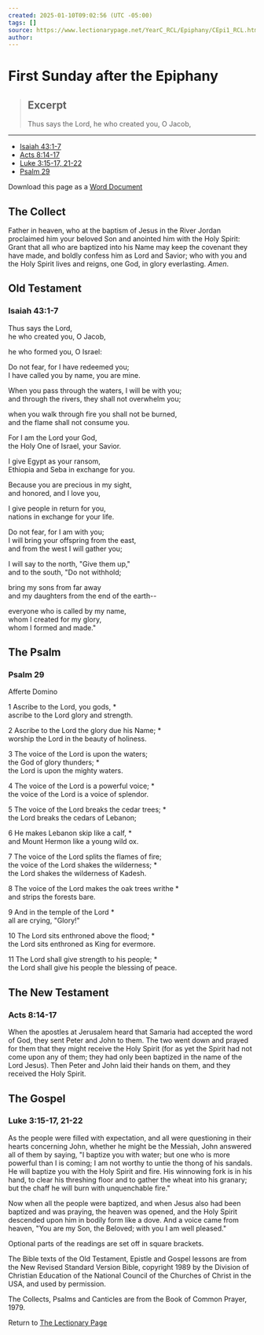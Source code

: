 ```yaml
---
created: 2025-01-10T09:02:56 (UTC -05:00)
tags: []
source: https://www.lectionarypage.net/YearC_RCL/Epiphany/CEpi1_RCL.html
author: 
---
```


# First Sunday after the Epiphany

> ## Excerpt
> Thus says the Lord,
    he who created you, O Jacob,

---
-   [Isaiah 43:1-7](https://www.lectionarypage.net/YearC_RCL/Epiphany/CEpi1_RCL.html#Ot1)
-   [Acts 8:14-17](https://www.lectionarypage.net/YearC_RCL/Epiphany/CEpi1_RCL.html#Nt1)
-   [Luke 3:15-17, 21-22](https://www.lectionarypage.net/YearC_RCL/Epiphany/CEpi1_RCL.html#Gsp1)
-   [Psalm 29](https://www.lectionarypage.net/YearC_RCL/Epiphany/CEpi1_RCL.html#Ps1)

Download this page as a [Word Document](https://www.lectionarypage.net/YearC_RCL/Epiphany/CEpi1_RCL.htmlCEpi1_RCL.docx)

## The Collect

Father in heaven, who at the baptism of Jesus in the River Jordan proclaimed him your beloved Son and anointed him with the Holy Spirit: Grant that all who are baptized into his Name may keep the covenant they have made, and boldly confess him as Lord and Savior; who with you and the Holy Spirit lives and reigns, one God, in glory everlasting. *Amen*.

## Old Testament

### Isaiah 43:1-7

Thus says the Lord,  
he who created you, O Jacob,

he who formed you, O Israel:

Do not fear, for I have redeemed you;  
I have called you by name, you are mine.

When you pass through the waters, I will be with you;  
and through the rivers, they shall not overwhelm you;

when you walk through fire you shall not be burned,  
and the flame shall not consume you.

For I am the Lord your God,  
the Holy One of Israel, your Savior.

I give Egypt as your ransom,  
Ethiopia and Seba in exchange for you.

Because you are precious in my sight,  
and honored, and I love you,

I give people in return for you,  
nations in exchange for your life.

Do not fear, for I am with you;  
I will bring your offspring from the east,  
and from the west I will gather you;

I will say to the north, "Give them up,"  
and to the south, "Do not withhold;

bring my sons from far away  
and my daughters from the end of the earth--

everyone who is called by my name,  
whom I created for my glory,  
whom I formed and made."

## The Psalm

### Psalm 29

Afferte Domino

1 Ascribe to the Lord, you gods, \*  
ascribe to the Lord glory and strength.

2 Ascribe to the Lord the glory due his Name; \*  
worship the Lord in the beauty of holiness.

3 The voice of the Lord is upon the waters;  
the God of glory thunders; \*  
the Lord is upon the mighty waters.

4 The voice of the Lord is a powerful voice; \*  
the voice of the Lord is a voice of splendor.

5 The voice of the Lord breaks the cedar trees; \*  
the Lord breaks the cedars of Lebanon;

6 He makes Lebanon skip like a calf, \*  
and Mount Hermon like a young wild ox.

7 The voice of the Lord splits the flames of fire;  
the voice of the Lord shakes the wilderness; \*  
the Lord shakes the wilderness of Kadesh.

8 The voice of the Lord makes the oak trees writhe \*  
and strips the forests bare.

9 And in the temple of the Lord \*  
all are crying, "Glory!"

10 The Lord sits enthroned above the flood; \*  
the Lord sits enthroned as King for evermore.

11 The Lord shall give strength to his people; \*  
the Lord shall give his people the blessing of peace.

## The New Testament

### Acts 8:14-17

When the apostles at Jerusalem heard that Samaria had accepted the word of God, they sent Peter and John to them. The two went down and prayed for them that they might receive the Holy Spirit (for as yet the Spirit had not come upon any of them; they had only been baptized in the name of the Lord Jesus). Then Peter and John laid their hands on them, and they received the Holy Spirit.

## The Gospel

### Luke 3:15-17, 21-22

As the people were filled with expectation, and all were questioning in their hearts concerning John, whether he might be the Messiah, John answered all of them by saying, "I baptize you with water; but one who is more powerful than I is coming; I am not worthy to untie the thong of his sandals. He will baptize you with the Holy Spirit and fire. His winnowing fork is in his hand, to clear his threshing floor and to gather the wheat into his granary; but the chaff he will burn with unquenchable fire."

Now when all the people were baptized, and when Jesus also had been baptized and was praying, the heaven was opened, and the Holy Spirit descended upon him in bodily form like a dove. And a voice came from heaven, "You are my Son, the Beloved; with you I am well pleased."

Optional parts of the readings are set off in square brackets.

The Bible texts of the Old Testament, Epistle and Gospel lessons are from the New Revised Standard Version Bible, copyright 1989 by the Division of Christian Education of the National Council of the Churches of Christ in the USA, and used by permission.

The Collects, Psalms and Canticles are from the Book of Common Prayer, 1979.

Return to [The Lectionary Page](http://lectionarypage.net)
